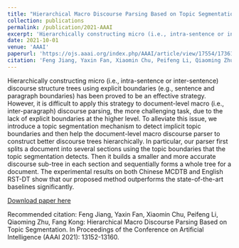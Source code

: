 ```yaml
---
title: "Hierarchical Macro Discourse Parsing Based on Topic Segmentation"
collection: publications
permalink: /publication/2021-AAAI
excerpt: 'Hierarchically constructing micro (i.e., intra-sentence or inter-sentence) discourse structure trees using explicit boundaries (e.g., sentence and paragraph boundaries) has been proved to be an effective strategy. However, it is difficult to apply this strategy to document-level macro (i.e., inter-paragraph) discourse parsing, the more challenging task, due to the lack of explicit boundaries at the higher level. To alleviate this issue, we introduce a topic segmentation mechanism to detect implicit topic boundaries and then help the document-level macro discourse parser to construct better discourse trees hierarchically. In particular, our parser first splits a document into several sections using the topic boundaries that the topic segmentation detects. Then it builds a smaller and more accurate discourse sub-tree in each section and sequentially forms a whole tree for a document. The experimental results on both Chinese MCDTB and English RST-DT show that our proposed method outperforms the state-of-the-art baselines significantly.'
date: 2021-10-01
venue: 'AAAI'
paperurl: 'https://ojs.aaai.org/index.php/AAAI/article/view/17554/17361'
citation: 'Feng Jiang, Yaxin Fan, Xiaomin Chu, Peifeng Li, Qiaoming Zhu, Fang Kong: Hierarchical Macro Discourse Parsing Based on Topic Segmentation. In Proceedings of the Conference on Artificial Intelligence (AAAI 2021): 13152-13160.'
---
```

Hierarchically constructing micro (i.e., intra-sentence or inter-sentence) discourse structure trees using explicit boundaries (e.g., sentence and paragraph boundaries) has been proved to be an effective strategy. However, it is difficult to apply this strategy to document-level macro (i.e., inter-paragraph) discourse parsing, the more challenging task, due to the lack of explicit boundaries at the higher level. To alleviate this issue, we introduce a topic segmentation mechanism to detect implicit topic boundaries and then help the document-level macro discourse parser to construct better discourse trees hierarchically. In particular, our parser first splits a document into several sections using the topic boundaries that the topic segmentation detects. Then it builds a smaller and more accurate discourse sub-tree in each section and sequentially forms a whole tree for a document. The experimental results on both Chinese MCDTB and English RST-DT show that our proposed method outperforms the state-of-the-art baselines significantly.

[Download paper here](https://ojs.aaai.org/index.php/AAAI/article/view/17554/17361)

Recommended citation: Feng Jiang, Yaxin Fan, Xiaomin Chu, Peifeng Li, Qiaoming Zhu, Fang Kong: Hierarchical Macro Discourse Parsing Based on Topic Segmentation. In Proceedings of the Conference on Artificial Intelligence (AAAI 2021): 13152-13160.
